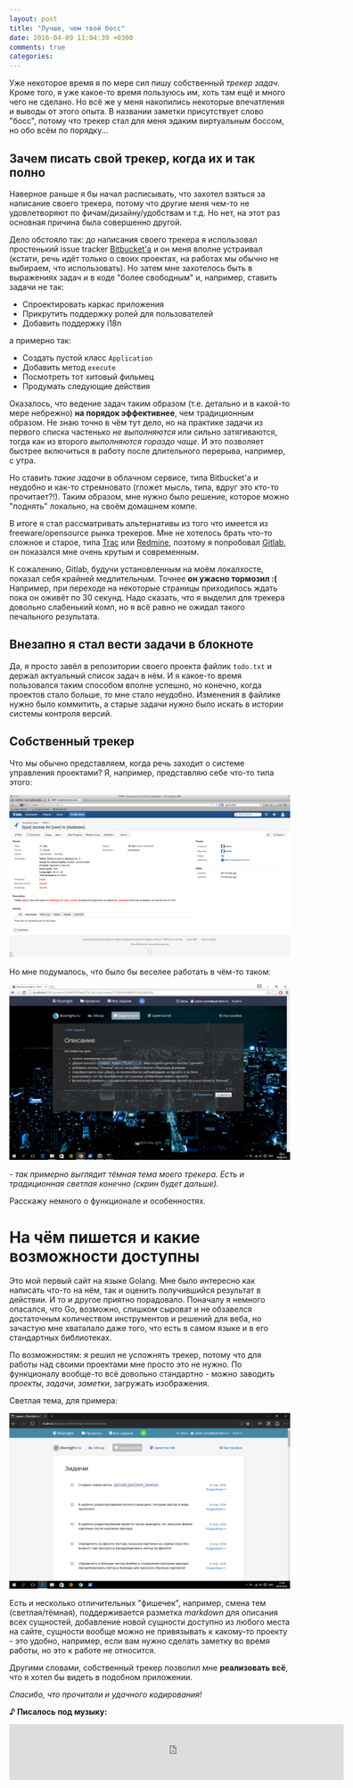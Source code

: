 ```yaml
---
layout: post
title: "Лучше, чем твой босс"
date: 2016-04-09 11:04:39 +0300
comments: true
categories: 
---
```


Уже некоторое время я по мере сил пишу собственный *трекер задач*. Кроме того, я уже какое-то время пользуюсь им, хоть там ещё и много чего не сделано. Но всё же у меня накопились некоторые впечатления и выводы от этого опыта. В названии заметки присутствует слово "босс", потому что трекер стал для меня эдаким виртуальным боссом, но обо всём по порядку...

## Зачем писать свой трекер, когда их и так полно

Наверное раньше я бы начал расписывать, что захотел взяться за написание своего трекера, потому что другие меня чем-то не удовлетворяют по фичам/дизайну/удобствам и т.д. Но нет, на этот раз основная причина была совершенно другой.

Дело обстояло так: до написания своего трекера я использовал простенький issue tracker [Bitbucket'а](https://bitbucket.org/) и он меня вполне устраивал (кстати, речь идёт только о своих проектах, на работах мы обычно не выбираем, что использовать). Но затем мне захотелось быть в выражениях задач и в коде "более свободным" и, например, ставить задачи не так:

* Спроектировать каркас приложения
* Прикрутить поддержку ролей для пользователей
* Добавить поддержку i18n

а примерно так:

* Создать пустой класс `Application`
* Добавить метод `execute`
* Посмотреть тот хитовый фильмец
* Продумать следующие действия

Оказалось, что ведение задач таким образом (т.е. детально и в какой-то мере небрежно) **на порядок эффективнее**, чем традиционным образом. Не знаю точно в чём тут дело, но на практике задачи из первого списка частенько *не выполняются* или сильно затягиваются, тогда как из второго *выполняются гораздо чаще*. И это позволяет быстрее включиться в работу после длительного перерыва, например, с утра.

Но ставить *такие задачи* в облачном сервисе, типа Bitbucket'а и неудобно и как-то стремновато (гложет мысль, типа, вдруг это кто-то прочитает?!). Таким образом, мне нужно было решение, которое можно "поднять" локально, на своём домашнем компе.

В итоге я стал рассматривать альтернативы из того что имеется из freeware/opensource рынка трекеров. Мне не хотелось брать что-то сложное и старое, типа [Trac](https://trac.edgewall.org/) или [Redmine](http://www.redmine.org/), поэтому я попробовал [Gitlab](https://about.gitlab.com/), он показался мне очень крутым и современным.

К сожалению, Gitlab, будучи установленным на моём локалхосте, показал себя крайней медлительным. Точнее **он ужасно тормозил :(** Например, при переходе на некоторые страницы приходилось ждать пока он оживёт по 30 секунд. Надо сказать, что я выделил для трекера довольно слабенький комп, но я всё равно не ожидал такого печального результата.

## Внезапно я стал вести задачи в блокноте

Да, я просто завёл в репозитории своего проекта файлик `todo.txt` и держал актуальный список задач в нём. И я какое-то время пользовался таким способом вполне успешно, но конечно, когда проектов стало больше, то мне стало неудобно. Изменения в файлике нужно было коммитить, а старые задачи нужно было искать в истории системы контроля версий.

## Собственный трекер

Что мы обычно представляем, когда речь заходит о системе управления проектами? Я, например, представляю себе что-то типа этого:

![Jira:Issue](/images/jira_tasks.png)

Но мне подумалось, что было бы веселее работать в чём-то таком:

![Bluenight:Dark](/images/trakr_dark.png)

*- так примерно выглядит тёмная тема моего трекера. Есть и традиционная светлая конечно (скрин будет дальше).*

Расскажу немного о функционале и особенностях.

# На чём пишется и какие возможности доступны

Это мой первый сайт на языке Golang. Мне было интересно как написать что-то на нём, так и оценить получившийся результат в действии. И то и другое приятно порадовало. Поначалу я немного опасался, что Go, возможно, слишком сыроват и не обзавелся достаточным количеством инструментов и решений для веба, но зачастую мне хваталало даже того, что есть в самом языке и в его стандартных библиотеках.

По возможностям: я решил не усложнять трекер, потому что для работы над своими проектами мне просто это не нужно. По функционалу вообще-то всё довольно стандартно - можно заводить *проекты*, *задачи*, *заметки*, загружать изображения.

Светлая тема, для примера:

![Bluenight:Light](/images/trakr_tasks_light.png)

Есть и несколько отличительных "фишечек", например, смена тем (светлая/тёмная), поддерживается разметка *markdown* для описания всех сущностей, добавление новой сущности доступно из любого места на сайте, сущности вообще можно не привязывать к какому-то проекту - это удобно, например, если вам нужно сделать заметку во время работы, но это к работе не относится.

Другими словами, собственный трекер позволил мне **реализовать всё**, что я хотел бы видеть в подобном приложении.

*Спасибо, что прочитали и удачного кодирования!*

**♪ Писалось под музыку:**

<iframe frameborder="0" style="border:none;width:600px;height:100px;" width="600" height="100" src="https://music.yandex.ru/iframe/#track/168657/37477">Слушайте <a href='https://music.yandex.ru/album/37477/track/168657'>Animals</a> — <a href='https://music.yandex.ru/artist/36784'>Nickelback</a> на Яндекс.Музыке</iframe>